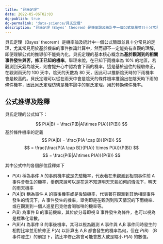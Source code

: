 ```yaml
---
title: "貝氏定理"
date: 2022-05-06T02:03
dg-publish: true
dg-permalink: "data-science/貝氏定理"
description: "貝氏定理（Bayes' theorem）是機率論及統計中一個公式簡單並且十分常見的定理，尤其常見用於基於機率的事件推論計算中，然而卻不一定能夠有直觀的理解，即便理解公式的推導卻不能夠內化，貝氏定理的基本核心概念為基於觀測到的相關事件發生與否，修正已知的機率..."
---
```


貝氏定理（Bayes' theorem）是機率論及統計中一個公式簡單並且十分常見的定理，尤其常見用於基於機率的事件推論計算中，然而卻不一定能夠有直觀的理解，即便理解公式的推導卻不能夠內化，貝氏定理的基本核心概念為**基於觀測到的相關事件發生與否，修正已知的機率**。舉理來說，在已知下雨機率為 10% 的地區，若觀測到天氣為陰天，則會提升心中認為會下雨的機率。這是基於過往的經驗修正，在觀測雨天的 100 天中，陰天的天數為 80 天，因此可以推斷陰天時的下雨機率會是較高的。貝氏定理可以從在雨天中會是陰天的條件機率推論出在陰天時下雨的條件機率，因此貝氏定理彷彿是機率論中的畢氏定理，用於轉換條件機率。

## 公式推導及詮釋

貝氏定理的公式如下：

$$
P(A|B) = \frac{P(B|A)\times P(A)}{P(B)}
$$
基於條件機率的定義
$$
P(A|B) = \frac{P(A \cap B)}{P(B)}
$$
$$
= \frac{\frac{P(A \cap B)}{P(A)} \times P(A)}{P(B)}
$$
$$
= \frac{P(B|A)\times P(A)}{P(B)}
$$

其中公式中的各個部位詮釋如下

- $P(A)$ 稱為事件 A 的事前機率或是先驗機率，代表著在未觀測到相關事件前 A 事件會發生的機率，舉例來說可以是在還不知道明天天氣如何的情況下，明天的雨天機率
- $P(A|B)$ 稱為事件 A 的事後機率或是後驗機率，代表著在觀測到其他相關事件發生的情況下，A 事件發生的機率，舉例即是在觀測到陰天情況的下雨機率、或在觀測到一個人進星巴克他會喝咖啡的機率等。
- $P(B)$ 為事件 B 的事前機率，其位於分母即視 B 事件發生為條件，也可以視為是標準化常數。
- $P(B|A)$ 為事件 B 的事後機率，其可以視為觀測 A 事件與 A,B 事件同時發生的相對比率並用於修正 $P(A)$ 以計算出 A,B 都會發生的機率為何，但在 $P(B)$ （B 事件發生）的前提下，該比率修正將會可能會放大或是縮小 $P(A)$ 的數值。
